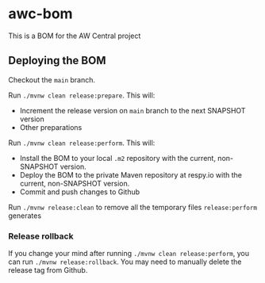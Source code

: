 # awc-bom
This is a BOM for the AW Central project

## Deploying the BOM

Checkout the `main` branch.

Run `./mvnw clean release:prepare`. This will:
- Increment the release version on `main` branch to the next SNAPSHOT version
- Other preparations

Run `./mvnw clean release:perform`. This will:
- Install the BOM to your local `.m2` repository with the current, non-SNAPSHOT version.
- Deploy the BOM to the private Maven repository at respy.io with the current, non-SNAPSHOT version.
- Commit and push changes to Github

Run `./mvnw release:clean` to remove all the temporary files `release:perform` generates

### Release rollback
If you change your mind after running `./mvnw clean release:perform`, you can run `./mvnw release:rollback`. 
You may need to manually delete the release tag from Github.